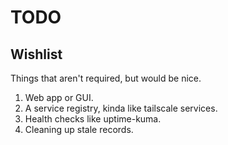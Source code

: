# TODO

## Wishlist

Things that aren't required, but would be nice.

1. Web app or GUI.
2. A service registry, kinda like tailscale services.
3. Health checks like uptime-kuma.
4. Cleaning up stale records.
